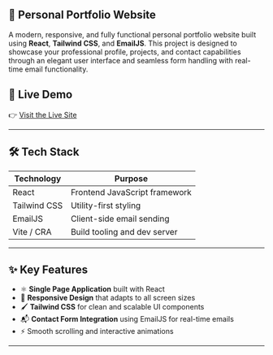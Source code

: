## 💼 Personal Portfolio Website

A modern, responsive, and fully functional personal portfolio website built using **React**, **Tailwind CSS**, and **EmailJS**. This project is designed to showcase your professional profile, projects, and contact capabilities through an elegant user interface and seamless form handling with real-time email functionality.

## 📌 Live Demo

👉 [Visit the Live Site](https://www.ranaji.me/)  


---

## 🛠️ Tech Stack


| Technology     | Purpose                          |
|----------------|----------------------------------|
| React          | Frontend JavaScript framework    |
| Tailwind CSS   | Utility-first styling            |
| EmailJS        | Client-side email sending        |
| Vite / CRA     | Build tooling and dev server     |

---

## ✨ Key Features

- ⚛️ **Single Page Application** built with React
- 📱 **Responsive Design** that adapts to all screen sizes
- 🖌️ **Tailwind CSS** for clean and scalable UI components
- 📬 **Contact Form Integration** using EmailJS for real-time emails
- ⚡ Smooth scrolling and interactive animations

---
